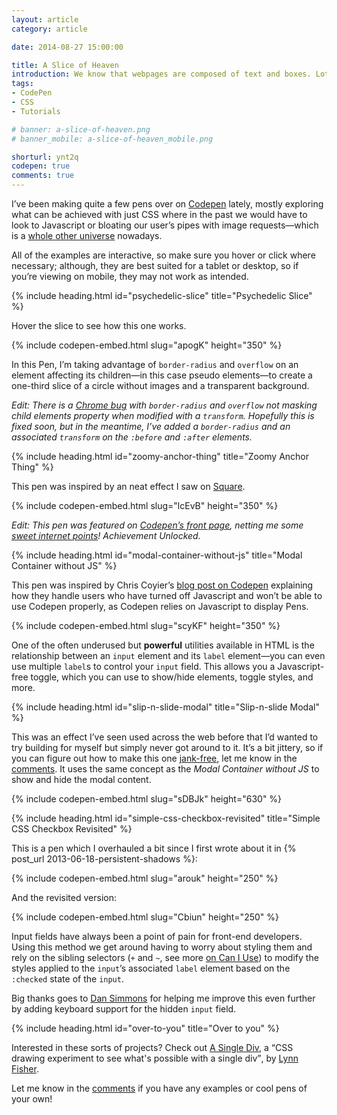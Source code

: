 ```yaml
---
layout: article
category: article

date: 2014-08-27 15:00:00

title: A Slice of Heaven
introduction: We know that webpages are composed of text and boxes. Lots and lots of boxes. But with the power and might of CSS3 we can do some fancy stuff that never used to be possible.
tags:
- CodePen
- CSS
- Tutorials

# banner: a-slice-of-heaven.png
# banner_mobile: a-slice-of-heaven_mobile.png

shorturl: ynt2q
codepen: true
comments: true
---
```


I’ve been making quite a few pens over on [Codepen](http://codepen.io "Codepen") lately, mostly exploring what can be achieved with just CSS where in the past we would have to look to Javascript or bloating our user’s pipes with image requests—which is a [whole other universe](http://www.w3.org/html/wg/drafts/html/master/embedded-content.html#the-picture-element "The Picture Element") nowadays.

All of the examples are interactive, so make sure you hover or click where necessary; although, they are best suited for a tablet or desktop, so if you’re viewing on mobile, they may not work as intended.

{% include heading.html id="psychedelic-slice" title="Psychedelic Slice" %}

Hover the slice to see how this one works.

{% include codepen-embed.html slug="apogK" height="350" %}

In this Pen, I’m taking advantage of `border-radius` and `overflow` on an element affecting its children—in this case pseudo elements—to create a one-third slice of a circle without images and a transparent background.

*Edit: There is a [Chrome bug](https://code.google.com/p/chromium/issues/detail?id=157218 "Chromium Issue: css transform and transition break hidden overflow on border-radius") with `border-radius` and `overflow` not masking child elements property when modified with a `transform`. Hopefully this is fixed soon, but in the meantime, I’ve added a `border-radius` and an associated `transform` on the `:before` and `:after` elements.*

{% include heading.html id="zoomy-anchor-thing" title="Zoomy Anchor Thing" %}

This pen was inspired by an neat effect I saw on [Square](https://squareup.com#verticals "Square").

{% include codepen-embed.html slug="lcEvB" height="350" %}

*Edit: This pen was featured on [Codepen’s front page](http://ss.chrisburnell.com/2014-08-28_1411.png "ego boost manifested in PNG format"), netting me some [sweet internet points](http://codepen.io/chrisburnell/details/lcEvB/#stats "Stats for this pen")! Achievement Unlocked.*

{% include heading.html id="modal-container-without-js" title="Modal Container without JS" %}

This pen was inspired by Chris Coyier’s [blog post on Codepen](http://codepen.io/chriscoyier/blog/a-closeable-noscript-warning-modal "A Closeable Noscript Warning Modal") explaining how they handle users who have turned off Javascript and won’t be able to use Codepen properly, as Codepen relies on Javascript to display Pens.

{% include codepen-embed.html slug="scyKF" height="350" %}

One of the often underused but **powerful** utilities available in HTML is the relationship between an `input` element and its `label` element—you can even use multiple `label`s to control your `input` field. This allows you a Javascript-free toggle, which you can use to show/hide elements, toggle styles, and more.

{% include heading.html id="slip-n-slide-modal" title="Slip-n-slide Modal" %}

This was an effect I’ve seen used across the web before that I’d wanted to try building for myself but simply never got around to it. It’s a bit jittery, so if you can figure out how to make this one [jank-free](http://jankfree.org/ "Jank Free"), let me know in the [comments](#comments). It uses the same concept as the *Modal Container without JS* to show and hide the modal content.

{% include codepen-embed.html slug="sDBJk" height="630" %}

{% include heading.html id="simple-css-checkbox-revisited" title="Simple CSS Checkbox Revisited" %}

This is a pen which I overhauled a bit since I first wrote about it in {% post_url 2013-06-18-persistent-shadows %}:

{% include codepen-embed.html slug="arouk" height="250" %}

And the revisited version:

{% include codepen-embed.html slug="Cbiun" height="250" %}

Input fields have always been a point of pain for front-end developers. Using this method we get around having to worry about styling them and rely on the sibling selectors (`+` and `~`, see more [on Can I Use](http://caniuse.com/#search=sibling "Sibling Selectors")) to modify the styles applied to the `input`’s associated `label` element based on the `:checked` state of the `input`.

Big thanks goes to [Dan Simmons](https://twitter.com/dansimau "Dan Simmons on Twitter") for helping me improve this even further by adding keyboard support for the hidden `input` field.

{% include heading.html id="over-to-you" title="Over to you" %}

Interested in these sorts of projects? Check out [A Single Div](http://a.singlediv.com/ "A Single Div"), a <q>CSS drawing experiment to see what's possible with a single div</q>, by [Lynn Fisher](https://twitter.com/lynnandtonic "Lynn Fisher").

Let me know in the [comments](#comments) if you have any examples or cool pens of your own!
